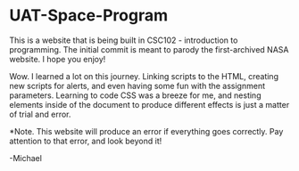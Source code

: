 # UAT-Space-Program

This is a website that is being built in CSC102 - introduction to programming. The initial commit is meant to parody the first-archived NASA website. I hope you enjoy!

Wow. I learned a lot on this journey. Linking scripts to the HTML, creating new scripts for alerts, and even having some fun with the assignment parameters.
Learning to code CSS was a breeze for me, and nesting elements inside of the document to produce different effects is just a matter of trial and error.

*Note. This website will produce an error if everything goes correctly. Pay attention to that error, and look beyond it!

-Michael
